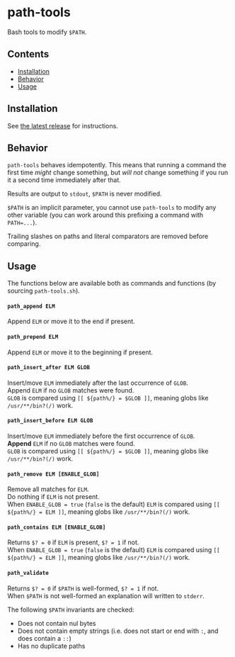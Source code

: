 # path-tools

Bash tools to modify `$PATH`.

## Contents

- [Installation](#installation)
- [Behavior](#behavior)
- [Usage](#usage)

## Installation

See [the latest release](https://github.com/orbit-online/path-tools/releases/latest) for instructions.

## Behavior

`path-tools` behaves idempotently. This means that running a command the first
time _might_ change something, but _will not_ change something if you run it a
second time immediately after that.

Results are output to `stdout`, `$PATH` is never modified.

`$PATH` is an implicit parameter, you cannot use `path-tools` to modify any
other variable (you can work around this prefixing a command with `PATH=...`).

Trailing slashes on paths and literal comparators are removed before comparing.

## Usage

The functions below are available both as commands and functions (by sourcing `path-tools.sh`).

#### `path_append ELM`

Append `ELM` or move it to the end if present.

#### `path_prepend ELM`

Append `ELM` or move it to the beginning if present.

#### `path_insert_after ELM GLOB`

Insert/move `ELM` immediately after the last occurrence of `GLOB`.  
Append `ELM` if no `GLOB` matches were found.  
`GLOB` is compared using `[[ ${path%/} = $GLOB ]]`, meaning globs
like `/usr/**/bin?(/)` work.

#### `path_insert_before ELM GLOB`

Insert/move `ELM` immediately before the first occurrence of `GLOB`.  
**Append** `ELM` if no `GLOB` matches were found.  
`GLOB` is compared using `[[ ${path%/} = $GLOB ]]`, meaning globs
like `/usr/**/bin?(/)` work.

#### `path_remove ELM [ENABLE_GLOB]`

Remove all matches for `ELM`.  
Do nothing if `ELM` is not present.  
When `ENABLE_GLOB = true` (`false` is the default) `ELM` is compared using
`[[ ${path%/} = ELM ]]`, meaning globs like `/usr/**/bin?(/)` work.

#### `path_contains ELM [ENABLE_GLOB]`

Returns `$? = 0` if `ELM` is present, `$? = 1` if not.  
When `ENABLE_GLOB = true` (`false` is the default) `ELM` is compared using
`[[ ${path%/} = ELM ]]`, meaning globs like `/usr/**/bin?(/)` work.

#### `path_validate`

Returns `$? = 0` if `$PATH` is well-formed, `$? = 1` if not.  
When `$PATH` is not well-formed an explanation will written to `stderr`.

The following `$PATH` invariants are checked:

- Does not contain nul bytes
- Does not contain empty strings (i.e. does not start or end with `:`, and does contain a `::`)
- Has no duplicate paths

